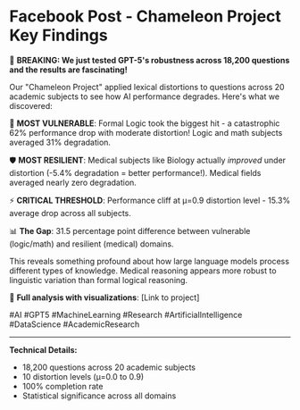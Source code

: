# Facebook Post - Chameleon Project Key Findings

🧠 **BREAKING: We just tested GPT-5's robustness across 18,200 questions and the results are fascinating!** 

Our "Chameleon Project" applied lexical distortions to questions across 20 academic subjects to see how AI performance degrades. Here's what we discovered:

🚨 **MOST VULNERABLE**: Formal Logic took the biggest hit - a catastrophic 62% performance drop with moderate distortion! Logic and math subjects averaged 31% degradation.

🛡️ **MOST RESILIENT**: Medical subjects like Biology actually *improved* under distortion (-5.4% degradation = better performance!). Medical fields averaged nearly zero degradation.

⚡ **CRITICAL THRESHOLD**: Performance cliff at μ=0.9 distortion level - 15.3% average drop across all subjects.

📊 **The Gap**: 31.5 percentage point difference between vulnerable (logic/math) and resilient (medical) domains.

This reveals something profound about how large language models process different types of knowledge. Medical reasoning appears more robust to linguistic variation than formal logical reasoning.

🔬 **Full analysis with visualizations**: [Link to project]

#AI #GPT5 #MachineLearning #Research #ArtificialIntelligence #DataScience #AcademicResearch

---

**Technical Details:**
- 18,200 questions across 20 academic subjects
- 10 distortion levels (μ=0.0 to 0.9)
- 100% completion rate
- Statistical significance across all domains
